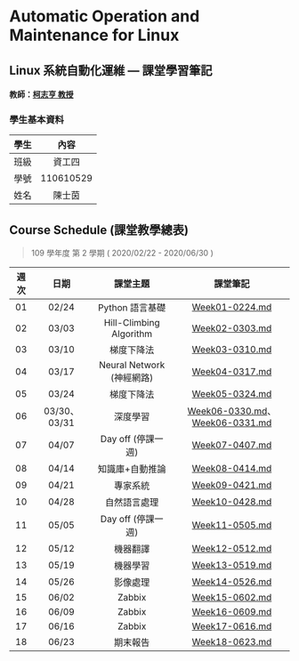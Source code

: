 # Automatic Operation and Maintenance for Linux
## Linux 系統自動化運維 — 課堂學習筆記

#### 教師：[柯志亨 教授](http://csie.nqu.edu.tw/smallko/index.html)

### 學生基本資料

| 學生 |   內容    |
| :--: | :-------: |
| 班級 |  資工四   |
| 學號 | 110610529 |
| 姓名 |  陳士茵   |

## Course Schedule (課堂教學總表)

> 109 學年度 第 2 學期 ( 2020/02/22 - 2020/06/30 )

| 週次 |     日期     |         課堂主題          |                課堂筆記                |
| :--: | :----------: | :-----------------------: | :------------------------------------: |
|  01  |    02/24     |      Python 語言基礎      |           [Week01-0224.md]()           |
|  02  |    03/03     |  Hill-Climbing Algorithm  |           [Week02-0303.md]()           |
|  03  |    03/10     |        梯度下降法         |           [Week03-0310.md]()           |
|  04  |    03/17     | Neural Network (神經網路) |           [Week04-0317.md]()           |
|  05  |    03/24     |        梯度下降法         |           [Week05-0324.md]()           |
|  06  | 03/30、03/31 |         深度學習          | [Week06-0330.md]()、[Week06-0331.md]() |
|  07  |    04/07     |    Day off (停課一週)     |           [Week07-0407.md]()           |
|  08  |    04/14     |      知識庫+自動推論      |           [Week08-0414.md]()           |
|  09  |    04/21     |         專家系統          |           [Week09-0421.md]()           |
|  10  |    04/28     |       自然語言處理        |           [Week10-0428.md]()           |
|  11  |    05/05     |    Day off (停課一週)     |           [Week11-0505.md]()           |
|  12  |    05/12     |         機器翻譯          |           [Week12-0512.md]()           |
|  13  |    05/19     |         機器學習          |           [Week13-0519.md]()           |
|  14  |    05/26     |         影像處理          |           [Week14-0526.md]()           |
|  15  |    06/02     |          Zabbix           |           [Week15-0602.md]()           |
|  16  |    06/09     |          Zabbix           |           [Week16-0609.md]()           |
|  17  |    06/16     |          Zabbix           |           [Week17-0616.md]()           |
|  18  |    06/23     |         期末報告          |           [Week18-0623.md]()           |

